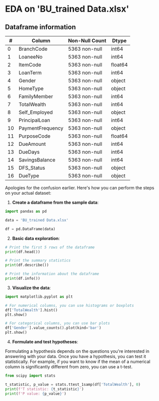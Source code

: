 # EDA on 'BU_trained Data.xlsx'

## Dataframe information

| #   | Column            | Non-Null Count | Dtype    |
| --- | ------------------ | -------------- | -------- |
| 0   | BranchCode         | 5363 non-null  | int64    |
| 1   | LoaneeNo           | 5363 non-null  | int64    |
| 2   | ItemCode           | 5363 non-null  | float64  |
| 3   | LoanTerm           | 5363 non-null  | int64    |
| 4   | Gender             | 5363 non-null  | object   |
| 5   | HomeType           | 5363 non-null  | object   |
| 6   | FamilyMember       | 5363 non-null  | int64    |
| 7   | TotalWealth        | 5363 non-null  | int64    |
| 8   | Self_Employed      | 5363 non-null  | object   |
| 9   | PrincipalLoan      | 5363 non-null  | int64    |
| 10  | PaymentFrequency   | 5363 non-null  | object   |
| 11  | PurposeCode        | 5363 non-null  | float64  |
| 12  | DueAmount          | 5363 non-null  | int64    |
| 13  | DueDays            | 5363 non-null  | int64    |
| 14  | SavingsBalance     | 5363 non-null  | int64    |
| 15  | DFS_Status         | 5363 non-null  | object   |
| 16  | DueType            | 5363 non-null  | object   |

Apologies for the confusion earlier. Here's how you can perform the steps on your actual dataset:

1. **Create a dataframe from the sample data**:

```python
import pandas as pd

data = 'BU_trained Data.xlsx'

df = pd.DataFrame(data)
```

2. **Basic data exploration**:

```python
# Print the first 5 rows of the dataframe
print(df.head())

# Print the summary statistics
print(df.describe())

# Print the information about the dataframe
print(df.info())
```

3. **Visualize the data**:

```python
import matplotlib.pyplot as plt

# For numerical columns, you can use histograms or boxplots
df['TotalWealth'].hist()
plt.show()

# For categorical columns, you can use bar plots
df['Gender'].value_counts().plot(kind='bar')
plt.show()
```

4. **Formulate and test hypotheses**:

Formulating a hypothesis depends on the questions you're interested in answering with your data. Once you have a hypothesis, you can test it statistically. For example, if you want to know if the mean of a numerical column is significantly different from zero, you can use a t-test.

```python
from scipy import stats

t_statistic, p_value = stats.ttest_1samp(df['TotalWealth'], 0)
print(f'T statistic: {t_statistic}')
print(f'P value: {p_value}')
```
